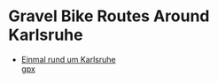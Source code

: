 # Gravel Bike Routes Around Karlsruhe

- [Einmal rund um Karlsruhe](https://www.komoot.com/de-de/tour/1750647630?share_token=ayjbc8RHEt2P58p3QZKR5EzevrCKXLGghu1Si5gLRziOtQQMRZ&ref=)  
  [gpx](gpx/gravel-ka/2024-07-31_1750647630_Einmal%20rund%20um%20Karlsruhe.gpx)
